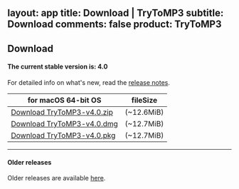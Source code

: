 layout: app
title: Download | TryToMP3
subtitle: Download
comments: false
product: TryToMP3
---

## <strong>Download</strong>

#### <b>The current stable version is: 4.0</b>

For detailed info on what's new, read the [release notes](./changelog.html).

for macOS 64-bit OS | fileSize
------------------------------ | -------------------------
[Download TryToMP3-v4.0.zip]()    | (~12.6MiB)
[Download TryToMP3-v4.0.dmg]()    | (~12.7MiB)
[Download TryToMP3-v4.0.pkg]()    | (~12.7MiB)

---

#### Older releases
Older releases are available [here](./old-download.html).
